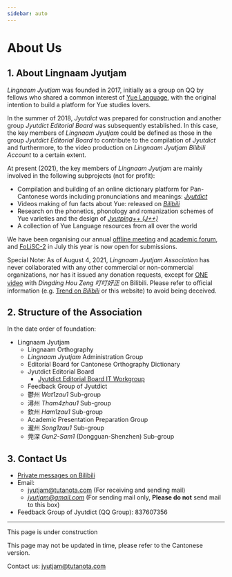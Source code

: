 ```yaml
---
sidebar: auto
---
```


# About Us
## 1. About Lingnaam Jyutjam

*Lingnaam Jyutjam* was founded in 2017, initially as a group on QQ by fellows who shared a common interest of [Yue Language](https://en.wikipedia.org/wiki/Yue_Chinese), with the original intention to build a platform for Yue studies lovers.

In the summer of 2018, *Jyutdict* was prepared for construction and another group *Jyutdict Editorial Board* was subsequently established. In this case, the key members of *Lingnaam Jyutjam* could be defined as those in the group *Jyutdict Editorial Board* to contribute to the compilation of *Jyutdict* and furthermore, to the video production on *Lingnaam Jyutjam Bilibili Account* to a certain extent.

At present (2021), the key members of *Lingnaam Jyutjam* are mainly involved in the following subprojects (not for profit):

- Compilation and building of an online dictionary platform for Pan-Cantonese words including pronunciations and meanings: *[Jyutdict](/en/jyutdict-android/)*
- Videos making of fun facts about Yue: released on *[Bilibili](https://space.bilibili.com/410568594)*
- Research on the phonetics, phonology and romanization schemes of Yue varieties and the design of *[Jyutping++ (J++)](/en/j++/)*
- A collection of Yue Language resources from all over the world

We have been organising our annual [offline meeting](/en/pan-cantonese-offline-meeting/) and [academic forum](/en/folisc/), and [FoLiSC-2](/en/folisc/#folisc-2-open-call-for-papers) in July this year is now open for submissions.

Special Note: As of August 4, 2021, *Lingnaam Jyutjam Association* has never collaborated with any other commercial or non-commercial organizations, nor has it issued any donation requests, except for [ONE video](https://www.bilibili.com/video/BV1ji4y1L7W6) with *Dingding Hou Zeng 叮叮好正* on Bilibili. Please refer to official information (e.g. [Trend on *Bilibili*](https://space.bilibili.com/410568594/dynamic) or this website) to avoid being deceived.

## 2. Structure of the Association

In the date order of foundation:

- Lingnaam Jyutjam
    - Lingnaam Orthography
    - *Lingnaam Jyutjam* Administration Group
    - Editorial Board for Cantonese Orthography Dictionary
    - Jyutdict Editorial Board
        - [Jyutdict Editorial Board IT Workgroup](https://github.com/JyutdictEB)
    - Feedback Group of Jyutdict
    - 鬱州 *Wat1zau1* Sub-group
    - 潯州 *Tham4zhau1* Sub-group
    - 欽州 *Ham1zau1* Sub-group
    - Academic Presentation Preparation Group
    - 瀧州 *Song1zau1* Sub-group
    - 莞深 *Gun2-Sam1* (Dongguan-Shenzhen) Sub-group

## 3. Contact Us

- [Private messages on Bilibili](https://space.bilibili.com/410568594)
- Email:
    - jyutjam@tutanota.com (For receiving and sending mail)
    - *jyutjam@gmail.com* (For sending mail only, **Please do not** send mail to this box)
- Feedback Group of Jyutdict (QQ Group): 837607356

---

This page is under construction

This page may not be updated in time, please refer to the Cantonese version.

Contact us: jyutjam@tutanota.com
